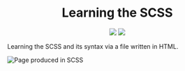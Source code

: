 <h1 align="center"> Learning the SCSS </h1>

<p align="center">
  
<img src="https://img.shields.io/badge/HTML5-E34F26?style=for-the-badge&logo=html5&logoColor=white"/>
<img src="https://img.shields.io/badge/Sass-CC6699?style=for-the-badge&logo=sass&logoColor=white"/>
 
 </p>

Learning the SCSS and its syntax via a file written in HTML.

![Page produced in SCSS](https://calcagnoloic.github.io/learning-sass/)

